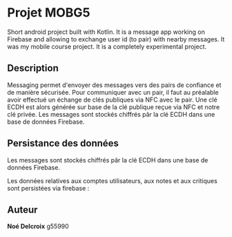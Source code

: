 # Projet MOBG5

Short android project built with Kotlin. It is a message app working on Firebase and allowing to exchange user id (to pair) with nearby messages. It was my mobile course project. It is a completely experimental project.

## Description

Messaging permet d'envoyer des messages vers des pairs de confiance et de manière sécurisée. Pour communiquer avec un pair, il faut au préalable avoir effectué un échange de clés publiques via NFC avec le pair. Une clé ECDH est alors générée sur base de la clé publique reçue via NFC et notre clé privée. Les messages sont stockés chiffrés pâr la clé ECDH dans une base de données Firebase.

## Persistance des données

Les messages sont stockés chiffrés pâr la clé ECDH dans une base de données Firebase.

Les données relatives aux comptes utilisateurs, aux notes et aux critiques sont persistées via firebase : <url du projet firebase>

## Auteur

**Noé Delcroix** g55990
